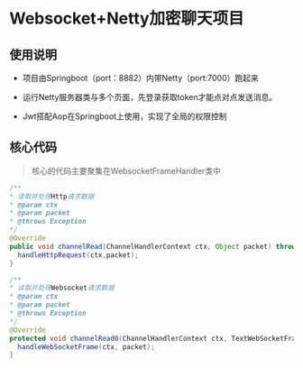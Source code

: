 # Websocket+Netty加密聊天项目

## 使用说明

- 项目由Springboot（port：8882）内带Netty（port:7000）跑起来

- 运行Netty服务器类与多个页面，先登录获取token才能点对点发送消息。

- Jwt搭配Aop在Springboot上使用，实现了全局的权限控制

## 核心代码

> 核心的代码主要聚集在WebsocketFrameHandler类中

``` java
/**
* 读取并处理Http请求数据
* @param ctx
* @param packet
* @throws Exception
*/
@Override
public void channelRead(ChannelHandlerContext ctx, Object packet) throws Exception {
  handleHttpRequest(ctx,packet);
}

/**
* 读取并处理Websocket请求数据
* @param ctx
* @param packet
* @throws Exception
*/
@Override
protected void channelRead0(ChannelHandlerContext ctx, TextWebSocketFrame packet) throws Exception {
  handleWebSocketFrame(ctx, packet);
}
```
